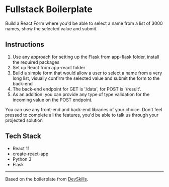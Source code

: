 # Fullstack Boilerplate

Build a React Form where you'd be able to select a name from a list of 3000 names, show the selected value and submit.

## Instructions

1. Use any approach for setting up the Flask from app-flask folder, install the required packages
2. Set up React from app-react folder
3. Build a simple form that would allow a user to select a name from a very long list, visually confirm the selected value and submit the form to the back-end
4. The back-end endpoint for GET is  '/data', for POST is '/result'.
5. As an addition: you can provide any type of type validation for the incoming value on the POST endpoint. 

You can use any front-end and back-end libraries of your choice.
Don't feel pressed to complete all the features, you'd be able to talk us through your projected solution

## Tech Stack

- React 11
- create-react-app
- Python 3
- Flask

---

Based on the boilerplate from [DevSkills](https://devskills.co).
